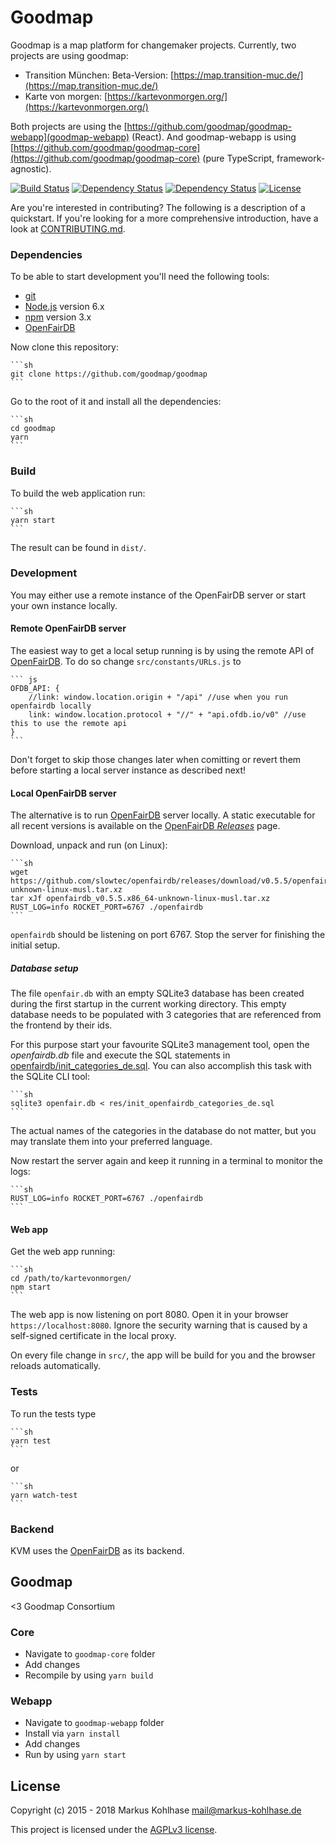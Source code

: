 # Goodmap

Goodmap is a map platform for changemaker projects. Currently, two projects are using goodmap:
- Transition München: Beta-Version: [https://map.transition-muc.de/](https://map.transition-muc.de/)
- Karte von morgen: [https://kartevonmorgen.org/](https://kartevonmorgen.org/)

Both projects are using the [https://github.com/goodmap/goodmap-webapp](goodmap-webapp) (React). And goodmap-webapp is using [https://github.com/goodmap/goodmap-core](https://github.com/goodmap/goodmap-core) (pure TypeScript, framework-agnostic).

[![Build Status](https://secure.travis-ci.org/flosse/kartevonmorgen.svg?branch=master)](http://travis-ci.org/flosse/kartevonmorgen)
[![Dependency Status](https://gemnasium.com/flosse/kartevonmorgen.svg)](https://gemnasium.com/flosse/kartevonmorgen)
[![Dependency Status](https://dependencyci.com/github/flosse/kartevonmorgen/badge)](https://dependencyci.com/github/flosse/kartevonmorgen)
[![License](https://img.shields.io/badge/license-AGPLv3-blue.svg?style=flat)](https://github.com/flosse/kartevonmorgen/blob/master/LICENSE)

Are you're interested in contributing?
The following is a description of a quickstart.
If you're looking for a more comprehensive introduction,
have a look at [CONTRIBUTING.md](CONTRIBUTING.md).

### Dependencies

To be able to start development you'll need the following tools:

- [git](https://www.git-scm.com/)
- [Node.js](https://nodejs.org/) version 6.x
- [npm](https://www.npmjs.com/package/npm) version 3.x
- [OpenFairDB](https://github.com/slowtec/openfairdb)

Now clone this repository:

    ```sh
    git clone https://github.com/goodmap/goodmap
    ```

Go to the root of it and install all the dependencies:

    ```sh
    cd goodmap
    yarn
    ```

### Build

To build the web application run:

    ```sh
    yarn start
    ```

The result can be found in `dist/`.

### Development

You may either use a remote instance of the OpenFairDB server or start your
own instance locally.

#### Remote OpenFairDB server

The easiest way to get a local setup running is by using the remote API of [OpenFairDB](https://github.com/slowtec/openfairdb).
To do so change `src/constants/URLs.js` to

    ``` js
    OFDB_API: {
        //link: window.location.origin + "/api" //use when you run openfairdb locally
        link: window.location.protocol + "//" + "api.ofdb.io/v0" //use this to use the remote api
    }
    ```

Don't forget to skip those changes later when comitting or revert them before
starting a local server instance as described next!

#### Local OpenFairDB server

The alternative is to run [OpenFairDB](https://github.com/slowtec/openfairdb) server locally.
A static executable for all recent versions is available on the
[OpenFairDB *Releases*](https://github.com/slowtec/openfairdb/releases) page.

Download, unpack and run (on Linux):

    ```sh
    wget https://github.com/slowtec/openfairdb/releases/download/v0.5.5/openfairdb_v0.5.5.x86_64-unknown-linux-musl.tar.xz
    tar xJf openfairdb_v0.5.5.x86_64-unknown-linux-musl.tar.xz
    RUST_LOG=info ROCKET_PORT=6767 ./openfairdb
    ```

`openfairdb` should be listening on port 6767. Stop the server for finishing the initial setup.

##### Database setup

The file `openfair.db` with an empty SQLite3 database has been created during the first startup
in the current working directory. This empty database needs to be populated with 3 categories
that are referenced from the frontend by their ids.

For this purpose start your favourite SQLite3 management tool, open the *openfairdb.db* file
and execute the SQL statements in
[openfairdb/init_categories_de.sql](openfairdb/init_categories_de.sql). You can also accomplish
this task with the SQLite CLI tool:

    ```sh
    sqlite3 openfair.db < res/init_openfairdb_categories_de.sql
    ```

The actual names of the categories in the database do not matter, but you may translate them
into your preferred language.

Now restart the server again and keep it running in a terminal to monitor the logs:

    ```sh
    RUST_LOG=info ROCKET_PORT=6767 ./openfairdb
    ```

#### Web app

Get the web app running:

    ```sh
    cd /path/to/kartevonmorgen/
    npm start
    ```

The web app is now listening on port 8080. Open it in your browser `https://localhost:8080`.
Ignore the security warning that is caused by a self-signed certificate in the local proxy.

On every file change in `src/`, the app will be build
for you and the browser reloads automatically.

### Tests

To run the tests type

    ```sh
    yarn test
    ```

or

    ```sh
    yarn watch-test
    ```

### Backend

KVM uses the [OpenFairDB](https://github.com/slowtec/openfairdb) as its backend.

## Goodmap
<3 Goodmap Consortium

### Core
* Navigate to `goodmap-core` folder
* Add changes
* Recompile by using `yarn build`

### Webapp
* Navigate to `goodmap-webapp` folder
* Install via `yarn install`
* Add changes
* Run by using `yarn start`

## License

Copyright (c) 2015 - 2018 Markus Kohlhase <mail@markus-kohlhase.de>

This project is licensed under the [AGPLv3 license](http://www.gnu.org/licenses/agpl-3.0.txt).
